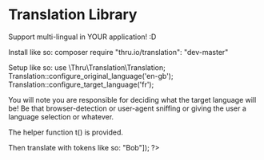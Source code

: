 Translation Library
=====================

Support multi-lingual in YOUR application! :D

Install like so:
    composer require "thru.io/translation": "dev-master"

Setup like so:
    use \Thru\Translation\Translation;
    Translation::configure_original_language('en-gb');
    Translation::configure_target_language('fr'); 
    
You will note you are responsible for deciding what the target language will be! Be that browser-detection or user-agent sniffing or giving the user a language selection or whatever.

The helper function t() is provided.

Then translate with tokens like so:
    <?=t("Hello, :name, how are you?", [":name" => "Bob"]); ?>
